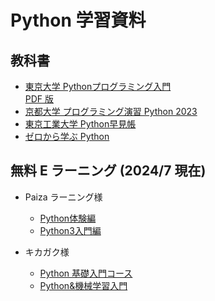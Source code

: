 Python 学習資料
===

## 教科書

- [東京大学 Pythonプログラミング入門](https://utokyo-ipp.github.io/)  
  [PDF 版](https://utokyo-ipp.github.io/IPP_textbook.pdf)
- [京都大学 プログラミング演習 Python 2023](https://repository.kulib.kyoto-u.ac.jp/dspace/handle/2433/285599)
- [東京工業大学 Python早見帳](https://chokkan.github.io/python/index.html)
- [ゼロから学ぶ Python](https://rinatz.github.io/python-book/)

## 無料 E ラーニング (2024/7 現在)

- Paiza ラーニング様
    - [Python体験編](https://paiza.jp/works/python/trial)
    - [Python3入門編](https://paiza.jp/works/python3/primer)

- キカガク様
    - [Python 基礎入門コース](https://www.kikagaku.ai/learning/courses/detail/python-basic/)
    - [Python&機械学習入門](https://www.kikagaku.ai/learning/courses/detail/pre-video/)